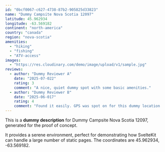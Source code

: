 ```yaml
---
id: "0bcf0067-c627-4738-87b2-905825d33823"
name: "Dummy Campsite Nova Scotia 12097"
latitude: 45.962934
longitude: -63.569182
continent: "north-america"
country: "canada"
region: "nova-scotia"
amenities:
  - "hiking"
  - "fishing"
  - "ATV-access"
images:
  - "https://res.cloudinary.com/demo/image/upload/v1/sample.jpg"
reviews:
  - author: "Dummy Reviewer A"
    date: "2025-07-022"
    rating: 3
    comment: "A nice, quiet dummy spot with some basic amenities."
  - author: "Dummy Reviewer B"
    date: "2025-06-017"
    rating: 4
    comment: "Found it easily. GPS was spot on for this dummy location."
---
```


This is a **dummy description** for Dummy Campsite Nova Scotia 12097, generated for the proof of concept.

It provides a serene environment, perfect for demonstrating how SvelteKit can handle a large number of static pages. The coordinates are 45.962934, -63.569182.
